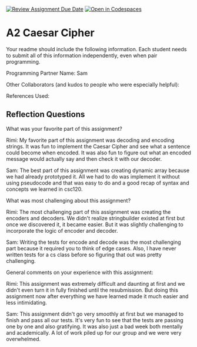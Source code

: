 [![Review Assignment Due Date](https://classroom.github.com/assets/deadline-readme-button-22041afd0340ce965d47ae6ef1cefeee28c7c493a6346c4f15d667ab976d596c.svg)](https://classroom.github.com/a/EMzpsL_M)
[![Open in Codespaces](https://classroom.github.com/assets/launch-codespace-2972f46106e565e64193e422d61a12cf1da4916b45550586e14ef0a7c637dd04.svg)](https://classroom.github.com/open-in-codespaces?assignment_repo_id=18150361)
# A2 Caesar Cipher

Your readme should include the following information. Each student needs to submit all of this information independently, even when pair programming. 

Programming Partner Name: Sam

Other Collaborators (and kudos to people who were especially helpful):

References Used:


## Reflection Questions

What was your favorite part of this assignment?

Rimi: My favorite part of this assignment was decoding and encoding strings. It was fun to implement the Caesar Cipher and see what a sentence could become when encoded. It was also fun to figure out what an encoded message would actually say and then check it with our decoder.

Sam: The best part of this assignment was creating dynamic array because we had already prototyped it. All we had to do was implement it without using pseudocode and that was easy to do and a good recap of syntax and concepts we learned in csc120.

What was most challenging about this assignment?

Rimi: The most challenging part of this assignment was creating the encoders and decoders. We didn't realize stringbuilder existed at first but once we discovered it, it became easier. But it was slightly challenging to incorporate the logic of encoder and decoder.

Sam: Writing the tests for encode and decode was the most challenging part because it required you to think of edge cases. Also, I have never written tests for a cs class before so figuring that out was pretty challenging.

General comments on your experience with this assignment:

Rimi: This assignment was extremely difficult and daunting at first and we didn't even turn it in fully finished until the resubmission. But doing this assignment now after everything we have learned made it much easier and less intimidating.

Sam: This assignment didn't go very smoothly at first but we managed to finish and pass all our tests. It's very fun to see that the tests are passing one by one and also gratifying. It was also just a bad week both mentally and academically. A lot of work piled up for our group and we were very overwhelmed.
